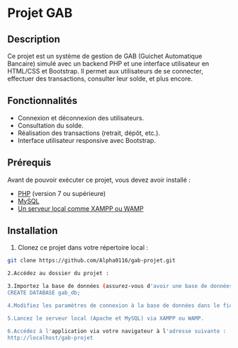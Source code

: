# Projet GAB

## Description

Ce projet est un système de gestion de GAB (Guichet Automatique Bancaire) simulé avec un backend PHP et une interface utilisateur en HTML/CSS et Bootstrap. Il permet aux utilisateurs de se connecter, effectuer des transactions, consulter leur solde, et plus encore.

## Fonctionnalités

- Connexion et déconnexion des utilisateurs.
- Consultation du solde.
- Réalisation des transactions (retrait, dépôt, etc.).
- Interface utilisateur responsive avec Bootstrap.

## Prérequis

Avant de pouvoir exécuter ce projet, vous devez avoir installé :

- [PHP](https://www.php.net/) (version 7 ou supérieure)
- [MySQL](https://www.mysql.com/)
- [Un serveur local comme XAMPP ou WAMP](https://www.apachefriends.org/index.html)

## Installation

1. Clonez ce projet dans votre répertoire local :

```bash
git clone https://github.com/Alpha0116/gab-projet.git

2.Accédez au dossier du projet :

3.Importez la base de données (assurez-vous d'avoir une base de données MySQL prête) :
CREATE DATABASE gab_db;

4.Modifiez les paramètres de connexion à la base de données dans le fichier includes/db.php.

5.Lancez le serveur local (Apache et MySQL) via XAMPP ou WAMP.

6.Accédez à l'application via votre navigateur à l'adresse suivante :
http://localhost/gab-projet
